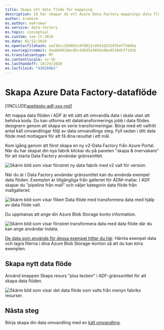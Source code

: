 ```yaml
---
title: Skapa ett data flöde för mappning
description: Så här skapar du ett Azure Data Factory mappnings data flöde
author: kromerm
ms.author: makromer
ms.service: data-factory
ms.topic: conceptual
ms.custom: seo-lt-2019
ms.date: 02/12/2019
ms.openlocfilehash: eaf36cc2690b3c0f8922c05432b3197b4ff30d9a
ms.sourcegitcommit: daab0491bbc05c43035a3693a96a451845ff193b
ms.translationtype: MT
ms.contentlocale: sv-SE
ms.lasthandoff: 10/29/2020
ms.locfileid: "93026062"
---
```

# <a name="create-azure-data-factory-data-flow"></a>Skapa Azure Data Factory-dataflöde

[!INCLUDE[appliesto-adf-xxx-md](includes/appliesto-adf-xxx-md.md)]

Att mappa data flöden i ADF är ett sätt att omvandla data i skala utan att behöva koda. Du kan utforma ett datatransformerings jobb i data flödes designern genom att skapa en serie transformeringar. Börja med ett valfritt antal käll omvandlingar följt av data omvandlings steg. Fyll sedan i ditt data flöde med mottagare för att få dina resultat i ett mål.

Kom igång genom att först skapa en ny v2-Data Factory från Azure Portal. När du har skapat din nya fabrik klickar du på panelen "skapa & övervakare" för att starta Data Factory användar gränssnittet.

![Skärm bild som visar fönstret ny data fabrik med v2 valt för version.](media/data-flow/v2portal.png "skapa data flöde")

När du är i Data Factory användar gränssnittet kan du använda exempel data flöden. Exemplen är tillgängliga från galleriet för ADM-mallar. I ADF skapar du "pipeline från mall" och väljer kategorin data flöde från mallgalleriet.

![Skärm bild som visar fliken Data flöde med transformera data med hjälp av data flöde valt.](media/data-flow/template.png "skapa data flöde")

Du uppmanas att ange din Azure Blob Storage konto information.

![Skärm bild som visar fönstret transformera data med data flöde där du kan ange användar indata.](media/data-flow/template2.png "data flöde-skapa 2")

[De data som används för dessa exempel hittar du här](https://github.com/kromerm/adfdataflowdocs/tree/master/sampledata). Hämta exempel data och lagra filerna i dina Azure Blob Storage-konton så att du kan köra exemplen.

## <a name="create-new-data-flow"></a>Skapa nytt data flöde

Använd knappen Skapa resurs "plus tecken" i ADF-gränssnittet för att skapa data flöden.

![Skärm bild som visar det data flöde som valts från menyn fabriks resurser.](media/data-flow/newresource.png "Ny resurs")

## <a name="next-steps"></a>Nästa steg

Börja skapa din data omvandling med en [käll omvandling](data-flow-source.md).
